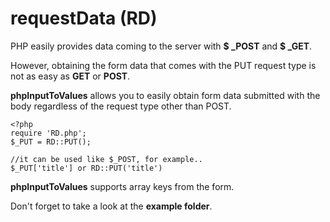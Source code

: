 # requestData (RD)

PHP easily provides data coming to the server with **$ _POST** and **$ _GET**.

However, obtaining the form data that comes with the PUT request type is not as easy as **GET** or **POST**.

**phpInputToValues** allows you to easily obtain form data submitted with the body regardless of the request type other than POST.

    <?php
    require 'RD.php';
    $_PUT = RD::PUT();
    
    //it can be used like $_POST, for example..
    $_PUT['title'] or RD::PUT('title')
    
**phpInputToValues** supports array keys from the form.

Don't forget to take a look at the **example folder**.
